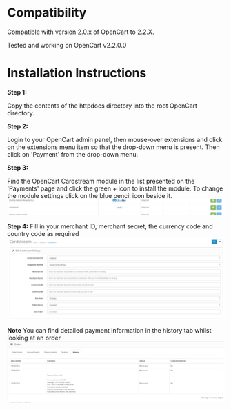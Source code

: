 Compatibility
=========================

Compatible with version 2.0.x of OpenCart to 2.2.X.

Tested and working on OpenCart v2.2.0.0

Installation Instructions
=========================

**Step 1:**

Copy the contents of the httpdocs directory into the root OpenCart directory.

**Step 2:**

Login to your OpenCart admin panel, then mouse-over extensions and click on the extensions menu item so that the drop-down menu is present. Then click on 'Payment' from the drop-down menu.

**Step 3:**

Find the OpenCart Cardstream module in the list presented on the 'Payments' page  and click the green + icon to install the module. To change the module settings click on the blue pencil icon beside it.
![Cardstream Module Settings](/images/cardstream-install.png)

**Step 4:**
Fill in your merchant ID, merchant secret, the currency code and country code as required
![Cardstream Module Settings](/images/cardstream-config-page.png)

**Note** You can find detailed payment information in the history tab whilst looking at an order
![Order History](/images/payment-information.png)
